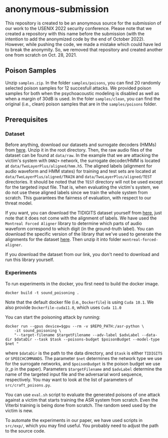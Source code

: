 # anonymous-submission
This repository is created to be an anonymous source for the submission of our work to the USENIX 2022 security conference.
Please note that we created a repository with this name before the submission (with the intention to add the anonymized code by the end of October 2022). However, while pushing the code, we made a mistake which could have led to break the anonymity. So, we removed that repository and created another one from scratch on Oct. 28, 2021.

## Poison Samples
Unzip `samples.zip`.
In the folder `samples/poisons`, you can find 20 randomly selected poison samples for 12 succesfull attacks. We provided poison samples for both when the psychoacoustic modeling is disabled as well as when a margin of 30dB is used.
In the foler `samples/clean`, you can find the original (i.e., clean) poison samples that are in the `samples/poisons` folder.

## Prerequisites
### Dataset
Before anything, download our datasets and surrogate decoders (HMMs) from [here](https://drive.google.com/file/d/1qs8Y28xGvds5TMBDJRzvgnkhm-MrZCSX/view?usp=sharing). Unzip it in the root directory.
Then, the raw audio files of the dataset can be found at `data/raw`. In the example that we are attacking the victim's system with `DNN2+` network, the surrogate decoder/HMM is located at `data/TwoLayerPlus/aligned/hmm.h5`. The aligned labels (alignment for audio waveform and HMM states) for training and test sets are located at `data/TwoLayerPlus/aligned/TRAIN` and `data/TwoLayerPlus/aligned/TEST` directories. It should be noted that the `TEST` directory will not be used except for the targeted input file. That is, when evaluating the victim's system, we do not use these aligned labels since we train the whole system from scratch. This guarantees the fairness of evaluation, with respect to our threat model.

If you want, you can download the TIDIGITS dataset yourself from [here](https://catalog.ldc.upenn.edu/LDC93S10), just note that it does not come with the alignment of labels. We have used the `Montreal Forced Aligner` library to determine which parts of audio waveform correspond to which digit (in the ground-truth label). You can download the specific version of the library that we've used to generate the alignments for the dataset [here](https://drive.google.com/file/d/1ff499CJsvKNWIjyQycylrNN5yBrLXE80/view?usp=sharing). Then unzip it into folder `montreal-forced-aligner`.

If you download the dataset from our link, you don't need to download and run this library yourself.

### Experiments
To run experiments in the docker, you first need to build the docker image.
```
docker build -t sound_poisoning .
```

Note that the default docker file (i.e., `Dockerfile`) is using `Cuda 10.1`. We also provide `Dockerfile-cuda11.0`, which uses `Cuda 11.0`

You can start the poisoning attack by running:
```
docker run --gpus device=$gpu --rm -v $REPO_PATH:/asr-python \
	-it sound_poisoning \
	"--target-filename $targetFilename --adv-label $advLabel --data-dir $dataDir --task $task --poisons-budget $poisonBudget --model-type $net "
```
where `$dataDir` is the path to the data directory, and `$task` is either `TIDIGITS` or `SPEECHCOMMANDS`. The parameter `$net` determines the network type we use for the surrogate networks, and `$poisonBudget` is the poison budget we use (r_p in the paper). Parameters `$targetFilename` and `$advLabel` determine the name of the targeted input file and the adversarial word sequence, respectively.
You may want to look at the list of parameters of `src/craft_poisons.py`.

You can use `eval.sh` script to evaluate the generated poisons of one attack against a victim that starts training the ASR system from scratch. Even the Viterbi training is being done from scratch. The random seed used by the victim is new.

To automate the experiments in our paper, we have used scripts in `src/exp/`, which you may find useful. You probably need to adjust the path to the source code.
